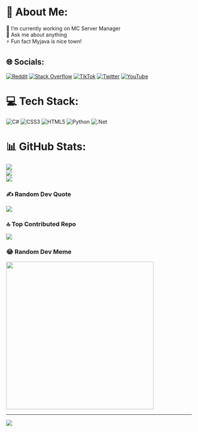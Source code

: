 # 💫 About Me:
🔭 I’m currently working on MC Server Manager<br>💬 Ask me about anything<br>⚡ Fun fact Myjava is nice town!


## 🌐 Socials:
[![Reddit](https://img.shields.io/badge/Reddit-%23FF4500.svg?logo=Reddit&logoColor=white)](https://reddit.com/user/StudioJankoPro) [![Stack Overflow](https://img.shields.io/badge/-Stackoverflow-FE7A16?logo=stack-overflow&logoColor=white)]([https://stackoverflow.com/users/user22080383](https://stackoverflow.com/users/22080383/user22080383)) [![TikTok](https://img.shields.io/badge/TikTok-%23000000.svg?logo=TikTok&logoColor=white)](https://tiktok.com/@Dzejno_) [![Twitter](https://img.shields.io/badge/Twitter-%231DA1F2.svg?logo=Twitter&logoColor=white)](https://twitter.com/DžejnoDEV) [![YouTube](https://img.shields.io/badge/YouTube-%23FF0000.svg?logo=YouTube&logoColor=white)](https://youtube.com/@UC6UKBbOs5EWv5bf0MQ2jSaA) 

# 💻 Tech Stack:
![C#](https://img.shields.io/badge/c%23-%23239120.svg?style=flat&logo=c-sharp&logoColor=white) ![CSS3](https://img.shields.io/badge/css3-%231572B6.svg?style=flat&logo=css3&logoColor=white) ![HTML5](https://img.shields.io/badge/html5-%23E34F26.svg?style=flat&logo=html5&logoColor=white) ![Python](https://img.shields.io/badge/python-3670A0?style=flat&logo=python&logoColor=ffdd54) ![.Net](https://img.shields.io/badge/.NET-5C2D91?style=flat&logo=.net&logoColor=white)
# 📊 GitHub Stats:
![](https://github-readme-stats.vercel.app/api?username=JaatrovyKnedlicek&theme=dark&hide_border=false&include_all_commits=true&count_private=true)<br/>
![](https://github-readme-streak-stats.herokuapp.com/?user=JaatrovyKnedlicek&theme=dark&hide_border=false)<br/>
![](https://github-readme-stats.vercel.app/api/top-langs/?username=JaatrovyKnedlicek&theme=dark&hide_border=false&include_all_commits=true&count_private=true&layout=compact)

### ✍️ Random Dev Quote
![](https://quotes-github-readme.vercel.app/api?type=horizontal&theme=radical)

### 🔝 Top Contributed Repo
![](https://github-contributor-stats.vercel.app/api?username=JaatrovyKnedlicek&limit=5&theme=dark&combine_all_yearly_contributions=true)

### 😂 Random Dev Meme
<img src='https://randommeme-five.vercel.app/' style="height: 400px;"/>

---
[![](https://visitcount.itsvg.in/api?id=JaatrovyKnedlicek&icon=0&color=0)](https://visitcount.itsvg.in)

<!-- Proudly created with GPRM ( https://gprm.itsvg.in ) -->
